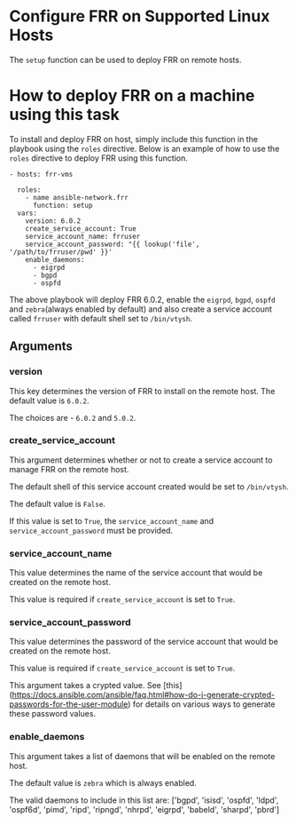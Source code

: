 # Configure FRR on Supported Linux Hosts

The `setup` function can be used to deploy FRR on remote hosts.
 
# How to deploy FRR on a machine using this task

To install and deploy FRR on host, simply include this function in the playbook
using the `roles` directive. 
Below is an example of how to use the `roles` directive to deploy FRR using this function.

```
- hosts: frr-vms

  roles:
    - name ansible-network.frr
      function: setup
  vars:
    version: 6.0.2
    create_service_account: True
    service_account_name: frruser
    service_account_password: "{{ lookup('file', '/path/to/frruser/pwd' }}'
    enable_daemons:
      - eigrpd
      - bgpd
      - ospfd
```

The above playbook will deploy FRR 6.0.2, enable the `eigrpd`, `bgpd`, `ospfd` and `zebra`(always enabled by default)
and also create a service account called `frruser` with default shell set to `/bin/vtysh`.

## Arguments

### version

This key determines the version of FRR to install on the remote host.
The default value is `6.0.2`.

The choices are - `6.0.2` and `5.0.2`.

### create_service_account

This argument determines whether or not to create a service account to manage FRR 
on the remote host.

The default shell of this service account created would be set to `/bin/vtysh`.

The default value is `False`.

If this value is set to `True`, the `service_account_name` and `service_account_password`
must be provided.

### service_account_name

This value determines the name of the service account that would be created on the
remote host.

This value is required if `create_service_account` is set to `True`.

### service_account_password

This value determines the password of the service account that would be created on the
remote host.

This value is required if `create_service_account` is set to `True`.

This argument takes a crypted value. See [this] (https://docs.ansible.com/ansible/faq.html#how-do-i-generate-crypted-passwords-for-the-user-module) for details on various ways to generate these password values.

### enable_daemons

This argument takes a list of daemons that will be enabled on the remote host.

The default value is `zebra` which is always enabled.

The valid daemons to include in this list are: ['bgpd', 'isisd', 'ospfd', 'ldpd', 'ospf6d', 'pimd', 'ripd', 'ripngd', 'nhrpd', 'eigrpd', 'babeld', 'sharpd', 'pbrd']

